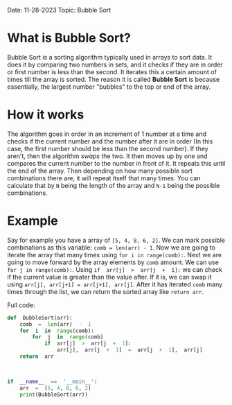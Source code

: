 Date: 11-28-2023
Topic: Bubble Sort

# What is Bubble Sort?
Bubble Sort is a sorting algorithm typically used in arrays to sort data. It does it by comparing two numbers in sets, and it checks if they are in order or first number is less than the second. It iterates this a certain amount of times till the array is sorted. The reason it is called **Bubble Sort** is because essentially, the largest number "bubbles" to the top or end of the array.
# How it works
The algorithm goes in order in an increment of 1 number at a time and checks if the current number and the number after it are in order (In this case, the first number should be less than the second number). If they aren't, then the algorithm *swaps* the two. It then moves up by one and compares the current number to the number in front of it. It repeats this until the end of the array. Then depending on how many possible sort combinations there are, it will repeat itself that many times. You can calculate that by `N` being the length of the array and `N-1` being the possible combinations.

# Example
Say for example you have a array of `[5, 4, 8, 6, 2]`. We can mark possible combinations as this variable: `comb = len(arr) - 1`.
Now we are going to iterate the array that many times using `for i in range(comb):`.  Next we are going to move forward by the array elements by `comb` amount. We can use `for j in range(comb):`.
Using `if  arr[j]  >  arr[j  +  1]:` we can check if the current value is greater than the value after. If it is, we can swap it using `arr[j], arr[j+1] = arr[j+1], arr[j]`.
After it has iterated `comb` many times through the list, we can return the sorted array like `return arr`.

Full code:
```python
def  BubbleSort(arr):
	comb  =  len(arr)  -  1
	for  i  in  range(comb):
		for  j  in  range(comb)
			if  arr[j]  >  arr[j  +  1]:
				arr[j],  arr[j  +  1]  =  arr[j  +  1],  arr[j]
	return  arr

  

if  __name__  ==  '__main__':
	arr  =  [5, 4, 8, 6, 2]
	print(BubbleSort(arr))
```
